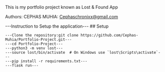 This is my portfolio project known as Lost & Found App

Authors:
CEPHAS MUHIA: Cephaschronixx@gmail.com

---Instruction to Setup the application---
	## Setup

	---Clone the repository:git clone https://github.com/Cephas-Muhia/Portfolio-Project.git---
	---cd Portfolio-Project---
	---python3 -m venv lost---
	---source lost/bin/activate  # On Windows use `lost\Scripts\activate`---
	---pip install -r requirements.txt---
	---flask run---

